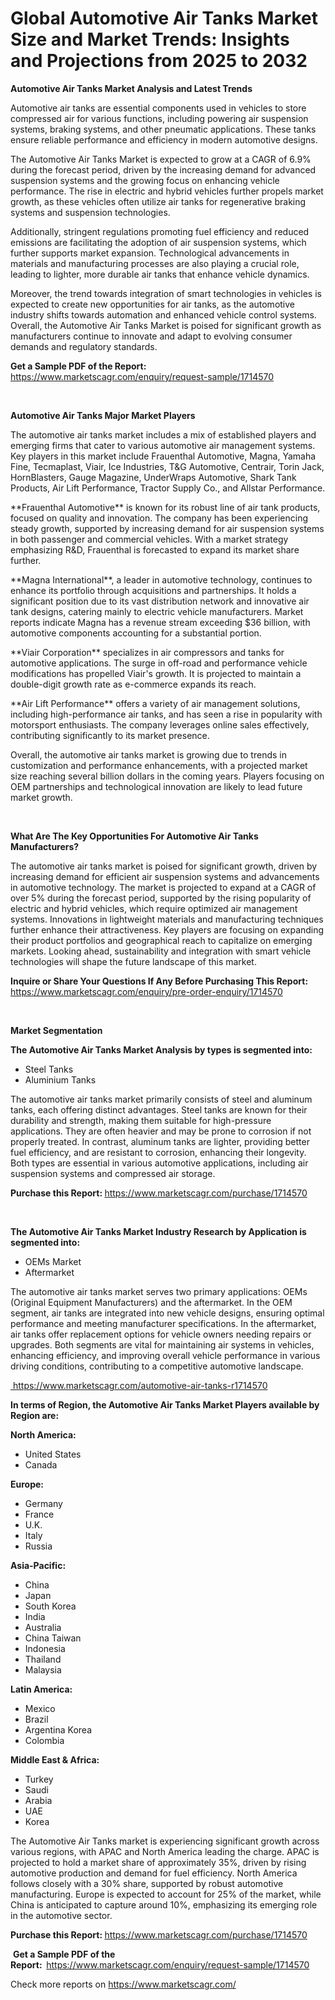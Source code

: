 <p><h1>Global Automotive Air Tanks Market Size and Market Trends: Insights and Projections from 2025 to 2032</h1></p><p><strong>Automotive Air Tanks Market Analysis and Latest Trends</strong></p>
<p><p>Automotive air tanks are essential components used in vehicles to store compressed air for various functions, including powering air suspension systems, braking systems, and other pneumatic applications. These tanks ensure reliable performance and efficiency in modern automotive designs.</p><p>The Automotive Air Tanks Market is expected to grow at a CAGR of 6.9% during the forecast period, driven by the increasing demand for advanced suspension systems and the growing focus on enhancing vehicle performance. The rise in electric and hybrid vehicles further propels market growth, as these vehicles often utilize air tanks for regenerative braking systems and suspension technologies. </p><p>Additionally, stringent regulations promoting fuel efficiency and reduced emissions are facilitating the adoption of air suspension systems, which further supports market expansion. Technological advancements in materials and manufacturing processes are also playing a crucial role, leading to lighter, more durable air tanks that enhance vehicle dynamics. </p><p>Moreover, the trend towards integration of smart technologies in vehicles is expected to create new opportunities for air tanks, as the automotive industry shifts towards automation and enhanced vehicle control systems. Overall, the Automotive Air Tanks Market is poised for significant growth as manufacturers continue to innovate and adapt to evolving consumer demands and regulatory standards.</p></p>
<p><strong>Get a Sample PDF of the Report:&nbsp;</strong> <a href="https://www.marketscagr.com/enquiry/request-sample/1714570?utm_campaign=2987&utm_medium=2&utm_source=Github&utm_content=ia&utm_term=30032025&utm_id=automotive-air-tanks">https://www.marketscagr.com/enquiry/request-sample/1714570</a></p>
<p>&nbsp;</p>
<p><strong>Automotive Air Tanks Major Market Players</strong></p>
<p><p>The automotive air tanks market includes a mix of established players and emerging firms that cater to various automotive air management systems. Key players in this market include Frauenthal Automotive, Magna, Yamaha Fine, Tecmaplast, Viair, Ice Industries, T&G Automotive, Centrair, Torin Jack, HornBlasters, Gauge Magazine, UnderWraps Automotive, Shark Tank Products, Air Lift Performance, Tractor Supply Co., and Allstar Performance.</p><p>**Frauenthal Automotive** is known for its robust line of air tank products, focused on quality and innovation. The company has been experiencing steady growth, supported by increasing demand for air suspension systems in both passenger and commercial vehicles. With a market strategy emphasizing R&D, Frauenthal is forecasted to expand its market share further.</p><p>**Magna International**, a leader in automotive technology, continues to enhance its portfolio through acquisitions and partnerships. It holds a significant position due to its vast distribution network and innovative air tank designs, catering mainly to electric vehicle manufacturers. Market reports indicate Magna has a revenue stream exceeding $36 billion, with automotive components accounting for a substantial portion.</p><p>**Viair Corporation** specializes in air compressors and tanks for automotive applications. The surge in off-road and performance vehicle modifications has propelled Viair's growth. It is projected to maintain a double-digit growth rate as e-commerce expands its reach.</p><p>**Air Lift Performance** offers a variety of air management solutions, including high-performance air tanks, and has seen a rise in popularity with motorsport enthusiasts. The company leverages online sales effectively, contributing significantly to its market presence.</p><p>Overall, the automotive air tanks market is growing due to trends in customization and performance enhancements, with a projected market size reaching several billion dollars in the coming years. Players focusing on OEM partnerships and technological innovation are likely to lead future market growth.</p></p>
<p>&nbsp;</p>
<p><strong>What Are The Key Opportunities For Automotive Air Tanks Manufacturers?</strong></p>
<p><p>The automotive air tanks market is poised for significant growth, driven by increasing demand for efficient air suspension systems and advancements in automotive technology. The market is projected to expand at a CAGR of over 5% during the forecast period, supported by the rising popularity of electric and hybrid vehicles, which require optimized air management systems. Innovations in lightweight materials and manufacturing techniques further enhance their attractiveness. Key players are focusing on expanding their product portfolios and geographical reach to capitalize on emerging markets. Looking ahead, sustainability and integration with smart vehicle technologies will shape the future landscape of this market.</p></p>
<p><strong>Inquire or Share Your Questions If Any Before Purchasing This Report:</strong> <a href="https://www.marketscagr.com/enquiry/pre-order-enquiry/1714570?utm_campaign=2987&utm_medium=2&utm_source=Github&utm_content=ia&utm_term=30032025&utm_id=automotive-air-tanks">https://www.marketscagr.com/enquiry/pre-order-enquiry/1714570</a></p>
<p>&nbsp;</p>
<p><strong>Market Segmentation</strong></p>
<p><strong>The Automotive Air Tanks Market Analysis by types is segmented into:</strong></p>
<p><ul><li>Steel Tanks</li><li>Aluminium Tanks</li></ul></p>
<p><p>The automotive air tanks market primarily consists of steel and aluminum tanks, each offering distinct advantages. Steel tanks are known for their durability and strength, making them suitable for high-pressure applications. They are often heavier and may be prone to corrosion if not properly treated. In contrast, aluminum tanks are lighter, providing better fuel efficiency, and are resistant to corrosion, enhancing their longevity. Both types are essential in various automotive applications, including air suspension systems and compressed air storage.</p></p>
<p><strong>Purchase this Report:&nbsp;</strong><a href="https://www.marketscagr.com/purchase/1714570?utm_campaign=2987&utm_medium=2&utm_source=Github&utm_content=ia&utm_term=30032025&utm_id=automotive-air-tanks">https://www.marketscagr.com/purchase/1714570</a></p>
<p>&nbsp;</p>
<p><strong>The Automotive Air Tanks Market Industry Research by Application is segmented into:</strong></p>
<p><ul><li>OEMs Market</li><li>Aftermarket</li></ul></p>
<p><p>The automotive air tanks market serves two primary applications: OEMs (Original Equipment Manufacturers) and the aftermarket. In the OEM segment, air tanks are integrated into new vehicle designs, ensuring optimal performance and meeting manufacturer specifications. In the aftermarket, air tanks offer replacement options for vehicle owners needing repairs or upgrades. Both segments are vital for maintaining air systems in vehicles, enhancing efficiency, and improving overall vehicle performance in various driving conditions, contributing to a competitive automotive landscape.</p></p>
<p><a href="https://www.marketscagr.com/automotive-air-tanks-r1714570?utm_campaign=2987&utm_medium=2&utm_source=Github&utm_content=ia&utm_term=30032025&utm_id=automotive-air-tanks">&nbsp;https://www.marketscagr.com/automotive-air-tanks-r1714570</a></p>
<p><strong>In terms of Region, the Automotive Air Tanks Market Players available by Region are:</strong></p>
<p>
    <p> <strong> North America: </strong>
        <ul>
            <li>United States</li>
            <li>Canada</li>
        </ul>
        </p> 
    <p> <strong> Europe: </strong>
        <ul>
            <li>Germany</li>
            <li>France</li>
            <li>U.K.</li>
            <li>Italy</li>
            <li>Russia</li>
        </ul>
        </p> 
    <p> <strong> Asia-Pacific: </strong>
        <ul>
            <li>China</li>
            <li>Japan</li>
            <li>South Korea</li>
            <li>India</li>
            <li>Australia</li>
            <li>China Taiwan</li>
            <li>Indonesia</li>
            <li>Thailand</li>
            <li>Malaysia</li>
        </ul>
        </p> 
    <p> <strong> Latin America: </strong>
        <ul>
            <li>Mexico</li>
            <li>Brazil</li>
            <li>Argentina Korea</li>
            <li>Colombia</li>
        </ul>
        </p> 
    <p> <strong> Middle East & Africa: </strong>
        <ul>
            <li>Turkey</li>
            <li>Saudi</li>
            <li>Arabia</li>
            <li>UAE</li>
            <li>Korea</li>
        </ul>
    </p>
    </p>
<p><p>The Automotive Air Tanks market is experiencing significant growth across various regions, with APAC and North America leading the charge. APAC is projected to hold a market share of approximately 35%, driven by rising automotive production and demand for fuel efficiency. North America follows closely with a 30% share, supported by robust automotive manufacturing. Europe is expected to account for 25% of the market, while China is anticipated to capture around 10%, emphasizing its emerging role in the automotive sector.</p></p>
<p><strong>Purchase this Report: </strong><a href="https://www.marketscagr.com/purchase/1714570?utm_campaign=2987&utm_medium=2&utm_source=Github&utm_content=ia&utm_term=30032025&utm_id=automotive-air-tanks">https://www.marketscagr.com/purchase/1714570</a></p>
<p>&nbsp;<strong>Get a Sample PDF of the Report:&nbsp;&nbsp;</strong><a href="https://www.marketscagr.com/enquiry/request-sample/1714570?utm_campaign=2987&utm_medium=2&utm_source=Github&utm_content=ia&utm_term=30032025&utm_id=automotive-air-tanks">https://www.marketscagr.com/enquiry/request-sample/1714570</a></p>
<p><strong></strong></p>
<p>Check more reports on <a href="https://www.marketscagr.com/?utm_campaign=2987&utm_medium=2&utm_source=Github&utm_content=ia&utm_term=30032025&utm_id=automotive-air-tanks">https://www.marketscagr.com/</a></p>